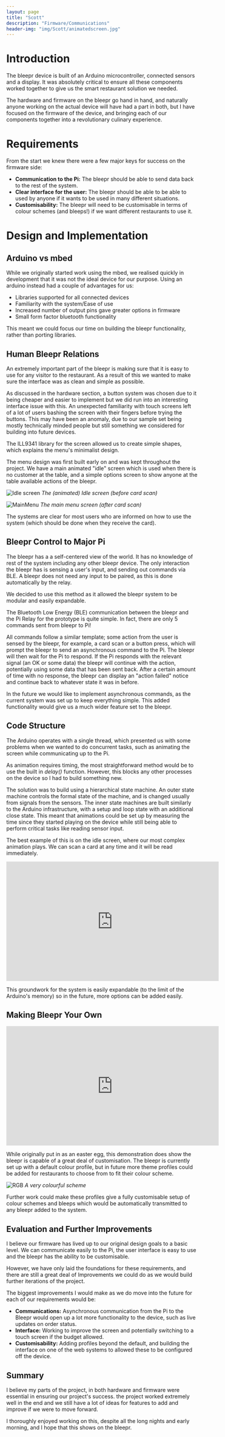 ```yaml
---
layout: page
title: "Scott"
description: "Firmware/Communications"
header-img: "img/Scott/animatedscreen.jpg"
---
```




# Introduction
The bleepr device is built of an Arduino microcontroller,
connected sensors and a display. It was absolutely critical to
ensure all these components worked together to give us the smart
restaurant solution we needed.

The hardware and firmware on the bleepr go hand in hand, and
naturally anyone working on the actual device will have had a
part in both, but I have focused on the firmware of the device,
and bringing each of our components together into a revolutionary
culinary experience.

# Requirements
From the start we knew there were a few major keys for success on the firmware side:

* **Communication to the Pi:** The bleepr should be able to send
data back to the rest of the system.
* **Clear interface for the user:** The bleepr should be able to
be able to used by anyone if it wants to be used in many different situations.
* **Customisability:** The bleepr will need to be customisable
in terms of colour schemes (and bleeps!) if we want different
restaurants to use it.

# Design and Implementation

## Arduino vs mbed
While we originally started work using the mbed, we realised
quickly in development that it was not the ideal device for
our purpose. Using an arduino instead had a couple of
advantages for us:

* Libraries supported for all connected devices
* Familiarity with the system/Ease of use
* Increased number of output pins gave greater options in firmware
* Small form factor bluetooth functionality

This meant we could focus our time on building the bleepr
functionality, rather than porting libraries.

## Human Bleepr Relations
An extremely important part of the bleepr is making sure that it is easy to use for
any visitor to the restaurant. As a result of this we wanted to make sure the
interface was as clean and simple as possible.

As discussed in the hardware section, a button system was chosen
due to it being cheaper and easier to implement but we did run
into an interesting interface issue with this. An
unexpected familiarity with touch screens left of a lot of users bashing the screen with their fingers before trying the
buttons. This may have been an anomaly, due to our sample set
being mostly technically minded people but still something we
considered for building into future devices.

The ILL9341 library for the screen allowed us to create simple
shapes, which explains the menu's minimalist design.

The menu design was first built early on and was kept throughout the project. We
have a main animated "idle" screen which is used when there is no customer at the table,
and a simple options screen to show anyone at the table available
actions of the bleepr.

![Idle screen](/img/Scott/idlescreen.jpg)
*The (animated) Idle screen (before card scan)*

![MainMenu](/img/Scott/mainmenu.jpg)
*The main menu screen (after card scan)*


The systems are clear for most users who are informed on how to
use the system (which should be done when they receive the
  card).



## Bleepr Control to Major Pi
The bleepr has a a self-centered view of the world. It has no knowledge of
rest of the system including any other bleepr device. The only interaction
the bleepr has is sensing a user's input, and sending out commands via BLE.
A bleepr does not need any input to be paired, as this is done automatically
by the relay.

We decided to use this method as it allowed the bleepr system to be modular and easily expandable.


The Bluetooth Low Energy (BLE) communication between the bleepr and the Pi
Relay for the prototype is quite simple. In fact, there are only 5 commands
sent from bleepr to Pi!

All commands follow a similar template; some action from the user is
sensed by the bleepr, for example, a card scan or a button press, which will
prompt the bleepr
to send an asynchronous command to the Pi. The bleepr will then
wait for the Pi to respond. If the Pi responds with the relevant signal (an OK
or some data) the bleepr will continue with the action, potentially using some
data that has been sent back. After a certain amount of time with no response,
the bleepr can display an "action failed" notice and continue back to whatever
state it was in before.

In the future we would like to implement asynchronous commands, as the current system was set up to keep everything simple. This added functionality would give us a much wider feature set to the bleepr.



## Code Structure
The Arduino operates with a single thread, which presented us
with some problems when we wanted to do concurrent tasks, such
as animating the screen while communicating up to the Pi.

As animation requires timing, the most straightforward method
would be to use the built in *delay()* function. However, this
blocks any other processes on the device so I had to build
something new.

The solution was to build using a hierarchical state machine.
An outer state machine controls the formal state of the machine, and is changed usually from signals from the sensors. The
inner state machines are built similarly to the Arduino
infrastructure, with a setup and loop state with an additional
close state. This meant that animations could be set up by
measuring the time since they started playing on the device
while still being able to perform critical tasks like reading
sensor input.

The best example of this is on the idle screen, where our most
complex animation plays. We can scan a card at any time and it
will be read immediately.

<div class="well">
<iframe width="560" height="315" src="https://www.youtube.com/embed/hkUgBzYawSg?feature=player_detailpage" frameborder="0" allowfullscreen></iframe>
</div>

This groundwork for the system is easily expandable (to the limit of the Arduino's memory) so in the future, more options can be added easily.

## Making Bleepr Your Own

<div class="well">
<iframe width="560" height="315" src="https://www.youtube.com/embed/e8AOnWCj-hU?feature=player_detailpage" frameborder="0" allowfullscreen></iframe>
</div>

While originally put in as an easter egg, this demonstration does show the
bleepr is capable of a great deal of customisation. The bleepr is
currently set up with a default colour profile, but in future more theme
profiles could be added for restaurants to choose from to fit their colour
scheme.

![RGB](/img/theo/rgbled.jpg)
*A very colourful scheme*

Further work could make these profiles give a fully customisable setup of colour
schemes and bleeps which would be automatically transmitted to any bleepr
added to the system.

## Evaluation and Further Improvements
I believe our firmware has lived up to our original design goals
to a basic level. We can communicate easily to the Pi, the
user interface is easy to use and the bleepr has the ability to
be customisable.

However, we have only laid the foundations for these requirements, and there are still a great deal of Improvements
we could do as we would build further iterations of the project.

The biggest improvements I would make as we do move into the
future for each of our requirements would be:

* **Communications:** Asynchronous communication from the Pi to the Bleepr would open up a lot more functionality to the device,
such as live updates on order status.
* **Interface:** Working to improve the screen and potentially
switching to a touch screen if the budget allowed.
* **Customisability:** Adding profiles beyond the default, and
building the interface on one of the web systems to allowed these to be configured off the device.

## Summary
I believe my parts of the project, in both hardware and firmware were essential in ensuring our project's success. the project worked extremely well in the end and we still have a lot of ideas for features to add and improve if we were to move forward.

I thoroughly enjoyed working on this, despite all the long nights and early morning, and I hope that this shows on the bleepr.
